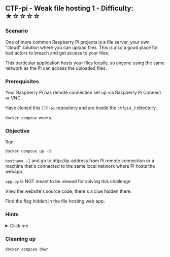 ## CTF-pi - Weak file hosting 1 - Difficulty: ★☆☆☆☆

### Scenario

One of more common Raspberry Pi projects is a file server, your own "cloud" solution where you can upload files. This is also a good place for bad actors to breach and get access to your files.

This particular application hosts your files locally, so anyone using the same network as the Pi can access the uploaded files.

### Prerequisites

Your Raspberry Pi has remote connection set up via Raspberry Pi Connect or VNC.

Have cloned this `CTF-pi` repository and are inside the `ctfpi4_3` directory.

`docker compose` works.

### Objective 

Run:

`docker compose up -d`

`hostname -I` and go to http://ip-address from Pi remote connection
or a machine that's connected to the same local network where Pi hosts the webapp.

`app.py` is NOT meant to be viewed for solving this challenge

View the website's source code, there's a clue hidden there.

Find the flag hidden in the file hosting web app.

### **Hints**

<details>
<summary>Click me</summary>

The flag is hidden in a directory, other than /uploads or /.

The hidden flag directory is guessable, but tools like `gobuster` `dirbuster` etc can be used aswell.

</details>

### Cleaning up

`docker compose down`


